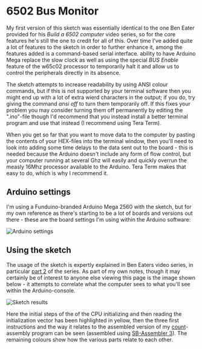 # 6502 Bus Monitor
My first version of this sketch was essentially identical to the one Ben Eater provided for his *Build a 6502 computer* video series, so for the core features he's still the one to credit for all of this. Over time I've added quite a lot of features to the sketch in order to further enhance it, among the features added is a command-based serial interface. ability to have Arduino Mega replace the slow clock as well as using the special *BUS Enable* feature of the w65c02 processor to temporarily halt it and allow us to control the peripherals directly in its absence.

The sketch attempts to increase readability by using ANSI colour commands, but if this is not supported by your terminal software then you might end up with a lot of extra wierd characters in the output; if you do, try giving the command *ansi off* to turn them temporarily off. If this fixes your problem you may consider turning them off permanently by editing the ".ino"-file though I'd recommend that you instead install a better terminal program and use that instead (I recommend using Tera Term).

When you get so far that you want to move data to the computer by pasting the contents of your HEX-files into the terminal window, then you'll need to look into adding some time delays to the data sent out to the board - this is needed because the Arduino doesn't include any form of flow control, but your computer running at several Ghz will easily and quickly overrun the measly 16Mhz processor available to the Arduino. Tera Term makes that easy to do, which is why I recommend it.

## Arduino settings
I'm using a Funduino-branded Arduino Mega 2560 with the sketch, but for my own reference as there's starting to be a lot of boards and versions out there - these are the board settings I'm using within the Arduino software:

![Arduino settings](https://github.com/tebl/BE6502/raw/master/software/arduino/6502-monitor/arduino_settings.png)

## Using the sketch
The usage of the sketch is expertly explained in Ben Eaters video series, in particular [part 2](https://www.youtube.com/watch?v=yl8vPW5hydQ) of the series. As part of my own notes, though it may certainly be of interest to anyone else viewing this page is the image shown below - it attempts to correlate what the computer sees to what you'll see within the Arduino-console.

![Sketch results](https://github.com/tebl/BE6502/raw/master/software/arduino/6502-monitor/arduino_result.png)

Here the initial steps of the of the CPU initializing and then reading the initialization vector has been highlighted in yellow, then the three first instructions and the way it relates to the assembled version of my [count](https://github.com/tebl/BE6502/tree/master/software/examples/001%20-%20Blink)-assembly program can be seen (assembled using [SB-Assembler 3](https://www.sbprojects.net/sbasm/)). The remaining colours show how the various parts relate to each other.
